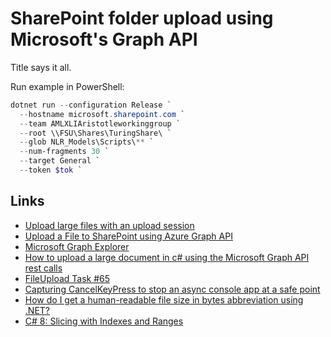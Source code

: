 # SharePoint folder upload using Microsoft's Graph API

Title says it all.

Run example in PowerShell:

```powershell
dotnet run --configuration Release `
  --hostname microsoft.sharepoint.com `
  --team AMLXLIAristotleworkinggroup `
  --root \\FSU\Shares\TuringShare\ `
  --glob NLR_Models\Scripts\** `
  --num-fragments 30 `
  --target General `
  --token $tok `
```

## Links

- [Upload large files with an upload session](https://docs.microsoft.com/en-us/graph/api/driveitem-createuploadsession)
- [Upload a File to SharePoint using Azure Graph API](https://rahul-metangale.medium.com/upload-a-file-to-sharepoint-using-azure-graph-api-9deacce57449)
- [Microsoft Graph Explorer](https://developer.microsoft.com/en-us/graph/graph-explorer)
- [How to upload a large document in c\# using the Microsoft Graph API rest calls](https://stackoverflow.com/a/49780655)
- [FileUpload Task \#65](https://github.com/microsoftgraph/msgraph-sdk-dotnet-core/pull/65)
- [Capturing CancelKeyPress to stop an async console app at a safe point](https://stackoverflow.com/a/56372898)
- [How do I get a human-readable file size in bytes abbreviation using .NET?](https://stackoverflow.com/a/22366441)
- [C\# 8: Slicing with Indexes and Ranges](https://www.codejourney.net/2019/02/csharp-8-slicing-indexes-ranges/)
